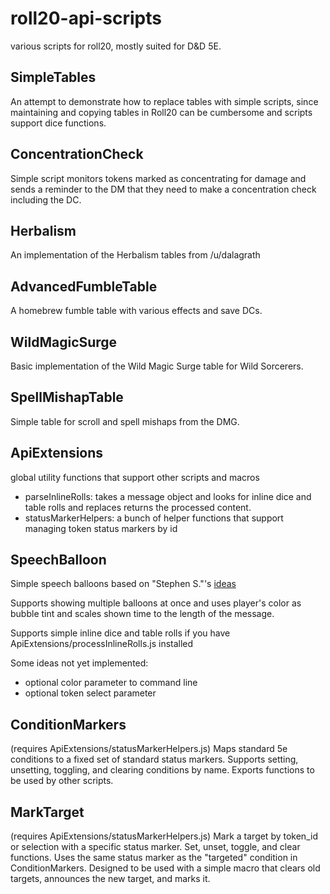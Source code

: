 # roll20-api-scripts
various scripts for roll20, mostly suited for D&D 5E.

## SimpleTables
An attempt to demonstrate how to replace tables with simple scripts, since maintaining and copying tables in Roll20 can be cumbersome and scripts support dice functions.

## ConcentrationCheck
Simple script monitors tokens marked as concentrating for damage and sends a reminder to the DM that they need to make a concentration check including the DC.

## Herbalism
An implementation of the Herbalism tables from /u/dalagrath

## AdvancedFumbleTable
A homebrew fumble table with various effects and save DCs.

## WildMagicSurge
Basic implementation of the Wild Magic Surge table for Wild Sorcerers.

## SpellMishapTable
Simple table for scroll and spell mishaps from the DMG.

## ApiExtensions
global utility functions that support other scripts and macros

- parseInlineRolls: takes a message object and looks for inline dice and table rolls and replaces returns the processed content.
- statusMarkerHelpers: a bunch of helper functions that support managing token status markers by id

## SpeechBalloon
Simple speech balloons based on "Stephen S."'s [ideas](https://app.roll20.net/forum/post/1397909/script-dungeon-buddies-inspired-speech-balloons)

Supports showing multiple balloons at once and uses player's color as bubble tint and scales shown time to the length of the message.

Supports simple inline dice and table rolls if you have ApiExtensions/processInlineRolls.js installed

Some ideas not yet implemented:
- optional color parameter to command line
- optional token select parameter

## ConditionMarkers
(requires ApiExtensions/statusMarkerHelpers.js)
Maps standard 5e conditions to a fixed set of standard status markers. Supports setting, unsetting, toggling, and clearing conditions by name. Exports functions to be used by other scripts.

## MarkTarget
(requires ApiExtensions/statusMarkerHelpers.js)
Mark a target by token_id or selection with a specific status marker. Set, unset, toggle, and clear functions. Uses the same status marker as the "targeted" condition in ConditionMarkers. Designed to be used with a simple macro that clears old targets, announces the new target, and marks it.


